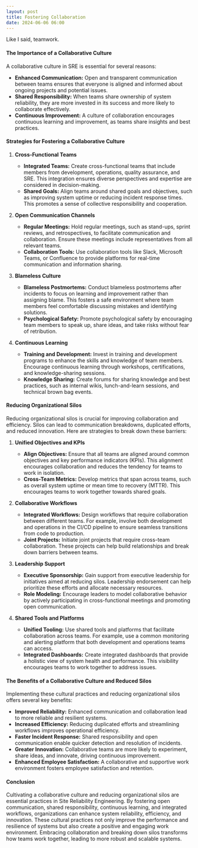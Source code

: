 ```yaml
---
layout: post
title: Fostering Collaboration
date: 2024-06-06 06:00
---
```


Like I said, teamwork.

#### The Importance of a Collaborative Culture

A collaborative culture in SRE is essential for several reasons:

- **Enhanced Communication:** Open and transparent communication between teams ensures that everyone is aligned and informed about ongoing projects and potential issues.
- **Shared Responsibility:** When teams share ownership of system reliability, they are more invested in its success and more likely to collaborate effectively.
- **Continuous Improvement:** A culture of collaboration encourages continuous learning and improvement, as teams share insights and best practices.

#### Strategies for Fostering a Collaborative Culture

1. **Cross-Functional Teams**
   - **Integrated Teams:** Create cross-functional teams that include members from development, operations, quality assurance, and SRE. This integration ensures diverse perspectives and expertise are considered in decision-making.
   - **Shared Goals:** Align teams around shared goals and objectives, such as improving system uptime or reducing incident response times. This promotes a sense of collective responsibility and cooperation.

2. **Open Communication Channels**
   - **Regular Meetings:** Hold regular meetings, such as stand-ups, sprint reviews, and retrospectives, to facilitate communication and collaboration. Ensure these meetings include representatives from all relevant teams.
   - **Collaboration Tools:** Use collaboration tools like Slack, Microsoft Teams, or Confluence to provide platforms for real-time communication and information sharing.

3. **Blameless Culture**
   - **Blameless Postmortems:** Conduct blameless postmortems after incidents to focus on learning and improvement rather than assigning blame. This fosters a safe environment where team members feel comfortable discussing mistakes and identifying solutions.
   - **Psychological Safety:** Promote psychological safety by encouraging team members to speak up, share ideas, and take risks without fear of retribution.

4. **Continuous Learning**
   - **Training and Development:** Invest in training and development programs to enhance the skills and knowledge of team members. Encourage continuous learning through workshops, certifications, and knowledge-sharing sessions.
   - **Knowledge Sharing:** Create forums for sharing knowledge and best practices, such as internal wikis, lunch-and-learn sessions, and technical brown bag events.

#### Reducing Organizational Silos

Reducing organizational silos is crucial for improving collaboration and efficiency. Silos can lead to communication breakdowns, duplicated efforts, and reduced innovation. Here are strategies to break down these barriers:

1. **Unified Objectives and KPIs**
   - **Align Objectives:** Ensure that all teams are aligned around common objectives and key performance indicators (KPIs). This alignment encourages collaboration and reduces the tendency for teams to work in isolation.
   - **Cross-Team Metrics:** Develop metrics that span across teams, such as overall system uptime or mean time to recovery (MTTR). This encourages teams to work together towards shared goals.

2. **Collaborative Workflows**
   - **Integrated Workflows:** Design workflows that require collaboration between different teams. For example, involve both development and operations in the CI/CD pipeline to ensure seamless transitions from code to production.
   - **Joint Projects:** Initiate joint projects that require cross-team collaboration. These projects can help build relationships and break down barriers between teams.

3. **Leadership Support**
   - **Executive Sponsorship:** Gain support from executive leadership for initiatives aimed at reducing silos. Leadership endorsement can help prioritize these efforts and allocate necessary resources.
   - **Role Modeling:** Encourage leaders to model collaborative behavior by actively participating in cross-functional meetings and promoting open communication.

4. **Shared Tools and Platforms**
   - **Unified Tooling:** Use shared tools and platforms that facilitate collaboration across teams. For example, use a common monitoring and alerting platform that both development and operations teams can access.
   - **Integrated Dashboards:** Create integrated dashboards that provide a holistic view of system health and performance. This visibility encourages teams to work together to address issues.

#### The Benefits of a Collaborative Culture and Reduced Silos

Implementing these cultural practices and reducing organizational silos offers several key benefits:

- **Improved Reliability:** Enhanced communication and collaboration lead to more reliable and resilient systems.
- **Increased Efficiency:** Reducing duplicated efforts and streamlining workflows improves operational efficiency.
- **Faster Incident Response:** Shared responsibility and open communication enable quicker detection and resolution of incidents.
- **Greater Innovation:** Collaborative teams are more likely to experiment, share ideas, and innovate, driving continuous improvement.
- **Enhanced Employee Satisfaction:** A collaborative and supportive work environment fosters employee satisfaction and retention.

#### Conclusion

Cultivating a collaborative culture and reducing organizational silos are essential practices in Site Reliability Engineering. By fostering open communication, shared responsibility, continuous learning, and integrated workflows, organizations can enhance system reliability, efficiency, and innovation. These cultural practices not only improve the performance and resilience of systems but also create a positive and engaging work environment. Embracing collaboration and breaking down silos transforms how teams work together, leading to more robust and scalable systems.